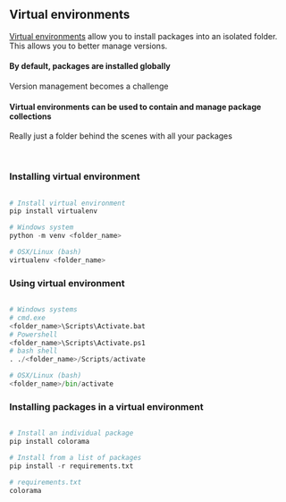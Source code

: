 ## Virtual environments
[Virtual environments](https://docs.python.org/3.7/tutorial/venv.html) allow you to install packages into an isolated folder. This allows you to better manage versions.


#### By default, packages are installed globally
Version management becomes a challenge

#### Virtual environments can be used to contain and manage package collections
Really just a folder behind the scenes with all your packages

<br>

### Installing virtual environment

``` python

# Install virtual environment
pip install virtualenv

# Windows system
python -m venv <folder_name>

# OSX/Linux (bash)
virtualenv <folder_name>

```

### Using virtual environment

``` python

# Windows systems
# cmd.exe
<folder_name>\Scripts\Activate.bat
# Powershell
<folder_name>\Scripts\Activate.ps1
# bash shell
. ./<folder_name>/Scripts/activate

# OSX/Linux (bash)
<folder_name>/bin/activate

```

### Installing packages in a virtual environment

``` python

# Install an individual package
pip install colorama

# Install from a list of packages 
pip install -r requirements.txt

# requirements.txt
colorama

```

